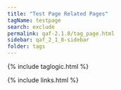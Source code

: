 ```yaml
---
title: "Test Page Related Pages"
tagName: testpage
search: exclude
permalink: qaf-2.1.8/tag_page.html
sidebar: qaf_2_1_8-sidebar
folder: tags
---
```

{% include taglogic.html %}

{% include links.html %}
